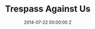 ---
title: Trespass Against Us
date: 2014-07-22 00:00:00 Z
categories:
- film
tags:
- example
- news
- story
img: "/uploads/shaheen-baig-casting-trespass-against-us.jpg"
director: Adam Smith
with: Michael Fassbender, Brendan Gleeson, Sean Harris
imdb: "http://www.imdb.com/title/tt3305308/"
video: 
layout: project
---